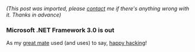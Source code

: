 *(This post was imported, please [contact](#/contact) me if there's anything wrong with it. Thanks in advance)*

<div class="entry-body">
<h3>Microsoft .NET Framework 3.0 is out</h3>
<p>
	As my <a href="http://blogs.msdn.com/DavidSalgado/">great mate</a> used (and uses) to say, <a href="http://www.microsoft.com/downloads/details.aspx?FamilyId=C2B1E300-F358-4523-B479-F53D234CDCCF&displaylang=en">happy hacking</a>!
</p>
</div>
